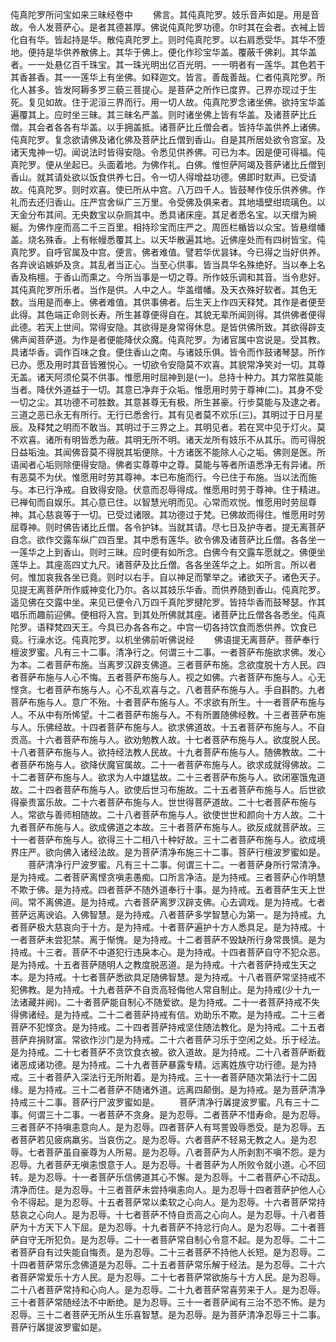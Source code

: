<!-- { "loadSidebar": true } -->
伅真陀罗所问宝如来三昧经卷中
　　佛言。其伅真陀罗。妓乐音声如是。用是音故。令人发菩萨心。是者其德甚厚。佛说伅真陀罗功德。尔时其在会者。衣裓上皆化自有华。皆起持是华。散伅真陀罗上。则时伅真陀罗。以右肩悉受华。其华不堕地。便持是华供养散佛上。其华于佛上。便化作珍宝华盖。覆蔽千佛刹。其华盖者。一一处悬亿百千珠宝。其一珠光明出亿百光明。一一明者有一莲华。其色若干其香甚香。其一一莲华上有坐佛。如释迦文。皆言。善哉善哉。仁者伅真陀罗。所化人甚多。皆发阿耨多罗三藐三菩提心。是菩萨之所作已度界。己界亦现过于生死。复见如故。住于泥洹三界而行。用一切人故。伅真陀罗念诸坐佛。欲持宝华盖遍覆其上。应时坐三昧。其三昧名严盖。则时诸坐佛上皆有华盖。及诸菩萨比丘僧。其会者各各有华盖。以手拥盖抵。诸菩萨比丘僧会者。皆持华盖供养上诸佛。伅真陀罗。复念欲请佛及诸化佛及菩萨比丘僧到香山。自是其所居处欲令宫室。及诸天鬼神一切。闻说法时皆得安隐。令悉见供养佛。可已为本。因是便可得福。伅真陀罗。便从坐起已。头面着地。为佛作礼。白佛。惟怛萨阿竭及菩萨诸比丘僧到香山。就其请处欲以饭食供养七日。令一切人得增益功德。佛即时默声。已受请故。伅真陀罗。则时欢喜。使已所从中宫。八万四千人。皆鼓琴作伎乐供养佛。作礼而去还归香山。庄严宫舍纵广三万里。令受佛及俱来者。其地墙壁绀琉璃色。以天金分布其间。无央数宝以杂厕其中。悉具诸床座。其足者悉名宝。以天缯为綩綖。为佛作座而高二千三百里。相持珍宝而庄严之。周匝栏楯皆以众宝。皆悬缯幡盖。烧名殊香。上有帐幔悉覆其上。以天华散遍其地。近佛座处而有四树皆宝。伅真陀罗。自呼官属及中宫。便言。佛者难值。譬若华优昙钵。今已得之当好供养。各弃谀谄嫉妒及贪。其乱者当正心。当至心供事。皆当具华名殊绝好。当以奉上名香及栴檀。于香山而熏之。今所当事是一切之尊。所作妓乐调和其音。当令悲好。其伅真陀罗所乐者。当作是供。人中之人。华盖缯幡。及天衣殊好软者。其色无数。当用是而奉上。佛者难值。其供事佛者。后生天上作四天释梵。其作是者便至此得。其色端正命则长寿。所生甚尊便得自在。其貌无辈所闻则得。其供佛者便得此德。若天上世间。常得安隐。其欲得是身常得休息。是皆供佛所致。其欲得辟支佛声闻菩萨道。为作是者便能降伏众魔。伅真陀罗。为诸官属中宫说是。受其教。具诸华香。调作百味之食。便住香山之南。与诸妓乐俱。皆令而作鼓诸琴瑟。所作已办。愿及用时其音皆雅悦心。一切欲令安隐莫不欢喜。其貌常净笑对一切。其尊无盖。诸天阿须伦莫不供事。惟愿用时屈神到是(一)。总持十种力。其力常胜莫能当者。降伏外道益于一切。其意已净弃于众垢。惟愿用时劳于尊神(二)。其身不受一切之尘。其功德不可胜数。其意甚尊无有极。所生甚豪。行步莫能与及逮之者。三道之恶已永无有所行。无行已悉舍行。其有见者莫不欢乐(三)。其明过于日月星辰。及释梵之明而不敢当。其明过于三界之上。其明见者。若在冥中见于灯火。莫不欢喜。诸所有明皆悉为蔽。其明无所不明。诸天龙所有妓乐不从其乐。而可得脱日益垢浊。其闻佛音莫不得脱其垢便除。十方诸医不能除人心之垢。佛则是医。所语闻者心垢则除便得安隐。佛者实尊尊中之尊。莫能与等者所语悉净无有异诸。所有恶莫不为伏。惟愿用时劳其尊神。本已布施而行。今已住于布施。当以法而施与。本已行净戒。自致得安隐。伏意而忍辱得成。惟愿用时劳于尊神。住于精进。已禅旬而自娱乐。其心意已住。以智慧光明而见。心常而欢悦。惟愿用时劳屈尊神。其心慈哀等于一切。已受过诸限。其功德过于梵。已佛故而得住。惟愿用时劳屈尊神。则时佛告诸比丘僧。各令护钵。当就其请。尽七日及护寺者。提无离菩萨自念。欲作交露车纵广四百里。其中悉有莲华。欲令佛及诸菩萨比丘僧。各各坐一一莲华之上到香山。则时三昧。应时便有如所念。白佛今有交露车愿就之。佛便坐莲华上。其座高四丈九尺。诸菩萨及比丘僧。各各坐莲华之上。如所言。所以者何。惟加哀我各坐已竟。则时以右手。自以神足而擎举之。诸欲天子。诸色天子。见提无离菩萨所作威神变化乃尔。各以其妓乐华香。而供养随到香山。伅真陀罗。遥见佛在交露中坐。来见已便令八万四千真陀罗揵陀罗。皆持华香而鼓琴瑟。作其唱乐而趣前迎佛。便相将入宫。到其处所佛就其座。诸菩萨比丘僧各各悉坐。伅真陀罗。语释梵四天王。今具已办各各布之。中宫一切各持饮食而悉供养。饮食已竟。行澡水讫。伅真陀罗。以机坐佛前听佛说经
　　佛语提无离菩萨。菩萨奉行檀波罗蜜。凡有三十二事。清净行之。何谓三十二事。一者菩萨布施欲求佛。发心为本。二者菩萨布施。当离罗汉辟支佛道。三者菩萨布施。念欲度脱十方人民。四者菩萨布施与人心不悔。五者菩萨布施与人。视之如佛。六者菩萨布施与人。心无悭贪。七者菩萨布施与人。心不乱欢喜与之。八者菩萨布施与人。手自斟酌。九者菩萨布施与人。意广不殆。十者菩萨布施与人。不求欲有所生。十一者菩萨布施与人。不从中有所悕望。十二者菩萨布施与人。不有所置随佛经教。十三者菩萨布施与人。乐佛经故。十四者菩萨布施与人。欲求佛道故。十五者菩萨布施与人。不自贡高。十六者菩萨布施与人。欲劝勉教人故。十七者菩萨布施与人。欲度脱人民。十八者菩萨布施与人。欲持经法教人民故。十九者菩萨布施与人。随佛教故。二十者菩萨布施与人。欲降伏魔官属故。二十一者菩萨布施与人。欲求成就得佛故。二十二者菩萨布施与人。欲求为人中雄猛故。二十三者菩萨布施与人。欲闭塞饿鬼道故。二十四者菩萨布施与人。欲使后世习布施故。二十五者菩萨布施与人。后世欲得豪贵富乐故。二十六者菩萨布施与人。世世得菩萨道故。二十七者菩萨布施与人。常欲与善师相随故。二十八者菩萨布施与人。欲使世世和颜向十方人故。二十九者菩萨布施与人。欲成佛道之本故。三十者菩萨布施与人。欲反成就菩萨故。三十一者菩萨布施与人。欲得三十二相八十种好故。三十二者菩萨布施与人。欲成境界庄严。欲向佛入诸经法故。是为菩萨清净布施三十二事。菩萨行檀波罗蜜如是。
　　菩萨清净行尸波罗蜜。凡有三十二事。何谓三十二。一者菩萨身所行常清净。是为持戒。二者菩萨离悭贪嗔恚愚痴。口所言净洁。是为持戒。三者菩萨心作明慧不欺于佛。是为持戒。四者菩萨不随外道奉行十事。是为持戒。五者菩萨生天上世间。常不离佛道。是为持戒。六者菩萨离罗汉辟支佛。心去调戏。是为持戒。七者菩萨远离谀谄。入佛智慧。是为持戒。八者菩萨多学智慧心为第一。是为持戒。九者菩萨极大慈哀向于十方。是为持戒。十者菩萨遍护十方人悉具足。是为持戒。十一者菩萨未尝犯禁。离于惭愧。是为持戒。十二者菩萨不毁缺所行身常畏慎。是为持戒。十三者。菩萨不中道犯行违戾本心。是为持戒。十四者菩萨自守不犯众恶。是为持戒。十五者菩萨随明人之教度脱恶道。是为持戒。十六者菩萨持戒生天之本。是为持戒。十七者菩萨悉欲具足随佛智慧。是为持戒。十八者菩萨常坚持戒不犯佛教。是为持戒。十九者菩萨不自贡高轻侮他人常自制止。是为持戒(少十九一法诸藏并阙)。二十者菩萨能自制心不随爱欲。是为持戒。二十一者菩萨持戒不失得佛诸经。是为持戒。二十二者菩萨持戒有信。劝助乐不欺。是为持戒。二十三者菩萨不犯悭贪。是为持戒。二十四者菩萨持戒坚住随法教化。是为持戒。二十五者菩萨弃捐财富。常欲作沙门是为持戒。二十六者菩萨习乐于空闲之处。乐于经法。是为持戒。二十七者菩萨不贪饮食衣被。欲入道故。是为持戒。二十八者菩萨断截诸恶成诸功德。是为持戒。二十九者菩萨暴露专精。远离姓族守功行德。是为持戒。三十者菩萨入深法行无所附着。是为持戒。三十一者菩萨随次第法行十二因缘。是为持戒。三十二者菩萨不随诸外道。远离四颠倒。是为持戒。是为菩萨清净持戒三十二事。菩萨行尸波罗蜜如是。
　　菩萨清净行羼提波罗蜜。凡有三十二事。何谓三十二事。一者菩萨不贪身。是为忍辱。二者菩萨不惜寿命。是为忍辱。三者菩萨不持嗔恚意向人。是为忍辱。四者菩萨人有骂詈毁辱悉受。是为忍辱。五者菩萨若见疲病羸劣。当哀伤之。是为忍辱。六者菩萨不轻易无教之人。是为忍辱。七者菩萨虽自豪尊为人所易。是为忍辱。八者菩萨为人所剥割不嗔不怨。是为忍辱。九者菩萨无嗔恚恨意于人。是为忍辱。十者菩萨为人所败令就小道。心不回转。是为忍辱。十一者菩萨乐信佛道其心不懈。是为忍辱。十二者菩萨心不动乱。清净而住。是为忍辱。十三者菩萨未尝持嗔恚向人。是为忍辱十四者菩萨护他人心令不得起。是为忍辱。十五者菩萨常以柔软之心向人。是为忍辱。十六者菩萨常持慈哀之心向人。是为忍辱。十七者菩萨不恃自贡高之心向人。是为忍辱。十八者菩萨为十方天下人下屈。是为忍辱。十九者菩萨不持忿行向人。是为忍辱。二十者菩萨自守无所犯负。是为忍辱。二十一者菩萨常自制心令意不起。是为忍辱。二十二者菩萨自有过失能自悔责。是为忍辱。二十三者菩萨不持他人长短。是为忍辱。二十四者菩萨常乐念佛道是为忍辱。二十五者菩萨常乐解于经法。是为忍辱。二十六者菩萨常爱乐十方人民。是为忍辱。二十七者菩萨常欲施与十方人民。是为忍辱。二十八者菩萨常持和心向人。是为忍辱。二十九者菩萨常喜劳来于人。是为忍辱。三十者菩萨常随经法不中断绝。是为忍辱。三十一者菩萨闻有三治不恐不怖。是为忍辱。三十二者菩萨无所从生乐喜智慧。是为忍辱。是为菩萨清净忍辱三十二事。菩萨行羼提波罗蜜如是。
